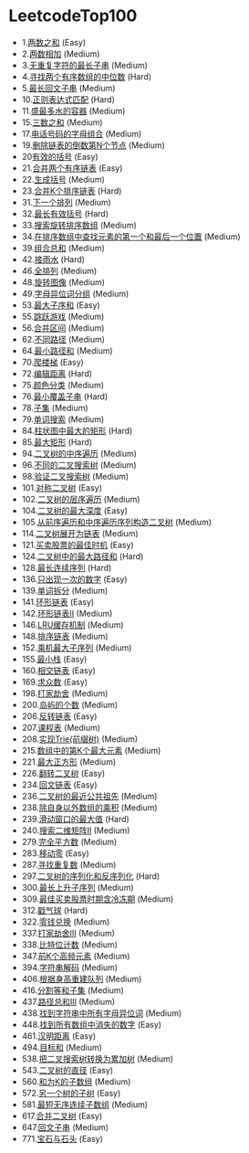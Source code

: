 # LeetcodeTop100
+ 1.[两数之和](https://leetcode-cn.com/problems/two-sum) (Easy)
+ 2.[两数相加](https://leetcode-cn.com/problems/add-two-numbers) (Medium)
+ 3.[无重复字符的最长子串](https://leetcode-cn.com/problems/longest-substring-without-repeating-characters) (Medium)
+ 4.[寻找两个有序数组的中位数](https://leetcode-cn.com/problems/median-of-two-sorted-arrays) (Hard)
+ 5.[最长回文子串](https://leetcode-cn.com/problems/longest-palindromic-substring) (Medium)
+ 10.[正则表达式匹配](https://leetcode-cn.com/problems/regular-expression-matching) (Hard)
+ 11.[盛最多水的容器](https://leetcode-cn.com/problems/container-with-most-water) (Medium)
+ 15.[三数之和](https://leetcode-cn.com/problems/3sum) (Medium)
+ 17.[电话号码的字母组合](https://leetcode-cn.com/problems/letter-combinations-of-a-phone-number) (Medium)
+ 19.[删除链表的倒数第N个节点](https://leetcode-cn.com/problems/remove-nth-node-from-end-of-list) (Medium)
+ 20[有效的括号](https://leetcode-cn.com/problems/valid-parentheses) (Easy)
+ 21.[合并两个有序链表](https://leetcode-cn.com/problems/merge-two-sorted-lists) (Easy)
+ 22.[生成括号](https://leetcode-cn.com/problems/generate-parentheses) (Medium)
+ 23.[合并K个排序链表](https://leetcode-cn.com/problems/merge-k-sorted-lists) (Hard)
+ 31.[下一个排列](https://leetcode-cn.com/problems/next-permutation) (Medium)
+ 32.[最长有效括号](https://leetcode-cn.com/problems/longest-valid-parentheses) (Hard)
+ 33.[搜索旋转排序数组](https://leetcode-cn.com/problems/search-in-rotated-sorted-array) (Medium)
+ 34.[在排序数组中查找元素的第一个和最后一个位置](https://leetcode-cn.com/problems/find-first-and-last-position-of-element-in-sorted-array) (Medium)
+ 39.[组合总和](https://leetcode-cn.com/problems/combination-sum) (Medium)
+ 42.[接雨水](https://leetcode-cn.com/problems/trapping-rain-water) (Hard)
+ 46.[全排列](https://leetcode-cn.com/problems/permutations) (Medium)
+ 48.[旋转图像](https://leetcode-cn.com/problems/rotate-image) (Medium)
+ 49.[字母异位词分组](https://leetcode-cn.com/problems/group-anagrams) (Medium)
+ 53.[最大子序和](https://leetcode-cn.com/problems/maximum-subarray) (Easy)
+ 55.[跳跃游戏](https://leetcode-cn.com/problems/jump-game) (Medium)
+ 56.[合并区间](https://leetcode-cn.com/problems/merge-intervals) (Medium)
+ 62.[不同路径](https://leetcode-cn.com/problems/unique-paths) (Medium)
+ 64.[最小路径和](https://leetcode-cn.com/problems/minimum-path-sum) (Medium)
+ 70.[爬楼梯](https://leetcode-cn.com/problems/climbing-stairs) (Easy)
+ 72.[编辑距离](https://leetcode-cn.com/problems/edit-distance) (Hard)
+ 75.[颜色分类](https://leetcode-cn.com/problems/sort-colors) (Medium)
+ 76.[最小覆盖子串](https://leetcode-cn.com/problems/minimum-window-substring) (Hard)
+ 78.[子集](https://leetcode-cn.com/problems/subsets) (Medium)
+ 79.[单词搜索](https://leetcode-cn.com/problems/word-search) (Medium)
+ 84.[柱状图中最大的矩形](https://leetcode-cn.com/problems/largest-rectangle-in-histogram) (Hard)
+ 85.[最大矩形](https://leetcode-cn.com/problems/maximal-rectangle) (Hard)
+ 94.[二叉树的中序遍历](https://leetcode-cn.com/problems/binary-tree-inorder-traversal) (Medium)
+ 96.[不同的二叉搜索树](https://leetcode-cn.com/problems/unique-binary-search-trees) (Medium)
+ 98.[验证二叉搜索树](https://leetcode-cn.com/problems/validate-binary-search-tree) (Medium)
+ 101.[对称二叉树](https://leetcode-cn.com/problems/symmetric-tree) (Easy)
+ 102.[二叉树的层序遍历](https://leetcode-cn.com/problems/binary-tree-level-order-traversal) (Medium)
+ 104.[二叉树的最大深度](https://leetcode-cn.com/problems/maximum-depth-of-binary-tree) (Easy)
+ 105.[从前序遍历和中序遍历序列构造二叉树](https://leetcode-cn.com/problems/construct-binary-tree-from-preorder-and-inorder-traversal) (Medium)
+ 114.[二叉树展开为链表](https://leetcode-cn.com/problems/flatten-binary-tree-to-linked-list) (Medium)
+ 121.[买卖股票的最佳时机](https://leetcode-cn.com/problems/best-time-to-buy-and-sell-stock) (Easy)
+ 124.[二叉树中的最大路径和](https://leetcode-cn.com/problems/binary-tree-maximum-path-sum) (Hard)
+ 128.[最长连续序列](https://leetcode-cn.com/problems/longest-consecutive-sequence) (Hard)
+ 136.[只出现一次的数字](https://leetcode-cn.com/problems/single-number) (Easy)
+ 139.[单词拆分](https://leetcode-cn.com/problems/word-break) (Medium)
+ 141.[环形链表](https://leetcode-cn.com/problems/linked-list-cycle) (Easy)
+ 142.[环形链表Ⅱ](https://leetcode-cn.com/problems/linked-list-cycle-ii) (Medium)
+ 146.[LRU缓存机制](https://leetcode-cn.com/problems/lru-cache) (Medium)
+ 148.[排序链表](https://leetcode-cn.com/problems/sort-list) (Medium)
+ 152.[乘机最大子序列](https://leetcode-cn.com/problems/maximum-product-subarray) (Medium)
+ 155.[最小栈](https://leetcode-cn.com/problems/min-stack) (Easy)
+ 160.[相交链表](https://leetcode-cn.com/problems/intersection-of-two-linked-lists) (Easy)
+ 169.[求众数](https://leetcode-cn.com/problems/majority-element) (Easy)
+ 198.[打家劫舍](https://leetcode-cn.com/problems/house-robber) (Medium)
+ 200.[岛屿的个数](https://leetcode-cn.com/problems/number-of-islands) (Medium)
+ 206.[反转链表](https://leetcode-cn.com/problems/reverse-linked-list) (Easy)
+ 207.[课程表](https://leetcode-cn.com/problems/course-schedule) (Medium)
+ 208.[实现Trie(前缀树)](https://leetcode-cn.com/problems/implement-trie-prefix-tree) (Medium)
+ 215.[数组中的第K个最大元素](https://leetcode-cn.com/problems/kth-largest-element-in-an-array) (Medium)
+ 221.[最大正方形](https://leetcode-cn.com/problems/maximal-square) (Medium)
+ 226.[翻转二叉树](https://leetcode-cn.com/problems/invert-binary-tree) (Easy)
+ 234.[回文链表](https://leetcode-cn.com/problems/palindrome-linked-list) (Easy)
+ 236.[二叉树的最近公共祖先](https://leetcode-cn.com/problems/lowest-common-ancestor-of-a-binary-tree) (Medium)
+ 238.[除自身以外数组的乘积](https://leetcode-cn.com/problems/product-of-array-except-self) (Medium)
+ 239.[滑动窗口的最大值](https://leetcode-cn.com/problems/sliding-window-maximum) (Hard)
+ 240.[搜索二维矩阵Ⅱ](https://leetcode-cn.com/problems/search-a-2d-matrix-ii) (Medium)
+ 279.[完全平方数](https://leetcode-cn.com/problems/perfect-squares) (Medium)
+ 283.[移动零](https://leetcode-cn.com/problems/move-zeroes) (Easy)
+ 287.[寻找重复数](https://leetcode-cn.com/problems/find-the-duplicate-number) (Medium)
+ 297.[二叉树的序列化和反序列化](https://leetcode-cn.com/problems/serialize-and-deserialize-binary-tree) (Hard)
+ 300.[最长上升子序列](https://leetcode-cn.com/problems/longest-increasing-subsequence) (Medium)
+ 309.[最佳买卖股票时期含冷冻期](https://leetcode-cn.com/problems/best-time-to-buy-and-sell-stock-with-cooldown) (Medium)
+ 312.[戳气球](https://leetcode-cn.com/problems/burst-balloons) (Hard)
+ 322.[零钱兑换](https://leetcode-cn.com/problems/coin-change) (Medium)
+ 337.[打家劫舍Ⅲ](https://leetcode-cn.com/problems/house-robber-iii) (Medium)
+ 338.[比特位计数](https://leetcode-cn.com/problems/counting-bits) (Medium)
+ 347.[前K个高频元素](https://leetcode-cn.com/problems/top-k-frequent-elements) (Medium)
+ 394.[字符串解码](https://leetcode-cn.com/problems/decode-string) (Medium)
+ 406.[根据身高重建队列](https://leetcode-cn.com/problems/queue-reconstruction-by-height) (Medium)
+ 416.[分割等和子集](https://leetcode-cn.com/problems/partition-equal-subset-sum) (Medium)
+ 437.[路径总和Ⅲ](https://leetcode-cn.com/problems/path-sum-iii) (Medium)
+ 438.[找到字符串中所有字母异位词](https://leetcode-cn.com/problems/find-all-anagrams-in-a-string) (Medium)
+ 448.[找到所有数组中消失的数字](https://leetcode-cn.com/problems/find-all-numbers-disappeared-in-an-array) (Easy)
+ 461.[汉明距离](https://leetcode-cn.com/problems/hamming-distance) (Easy)
+ 494.[目标和](https://leetcode-cn.com/problems/target-sum) (Medium)
+ 538.[把二叉搜索树转换为累加树](https://leetcode-cn.com/problems/convert-bst-to-greater-tree) (Medium)
+ 543.[二叉树的直径](https://leetcode-cn.com/problems/diameter-of-binary-tree) (Easy)
+ 560.[和为K的子数组](https://leetcode-cn.com/problems/subarray-sum-equals-k) (Medium)
+ 572.[另一个树的子树](https://leetcode-cn.com/problems/subtree-of-another-tree) (Easy)
+ 581.[最短无序连续子数组](https://leetcode-cn.com/problems/shortest-unsorted-continuous-subarray) (Medium)
+ 617.[合并二叉树](https://leetcode-cn.com/problems/merge-two-binary-trees) (Easy)
+ 647.[回文子串](https://leetcode-cn.com/problems/palindromic-substrings) (Medium)
+ 771.[宝石与石头](https://leetcode-cn.com/problems/jewels-and-stones) (Easy)
